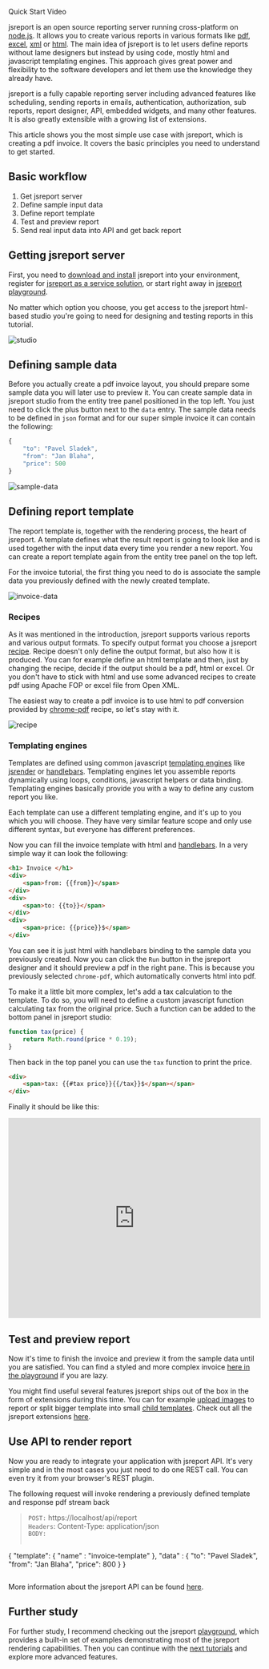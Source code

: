 <a class="button large bg-emerald bg-hover-gray fg-white" id="createFlatWindow">Quick Start Video<i class="icon-arrow-right-3 on-right fg-white"></i></a>

jsreport is an open source reporting server running cross-platform on [node.js](http://nodejs.org/). It allows you to create various reports in various formats like [pdf](/learn/chrome-pdf), [excel](/learn/html-to-xlsx), [xml](/learn/text) or [html](/learn/html). The main idea of jsreport is to let users define reports without lame designers but instead by using code, mostly html and javascript templating engines. This approach gives great power and flexibility to the software developers and let them use the knowledge they already have.

jsreport is a fully capable reporting server including advanced features like scheduling, sending reports in emails, authentication, authorization, sub reports, report designer, API, embedded widgets, and many other features. It is also greatly extensible with a growing list of extensions.

This article shows you the most simple use case with jsreport, which is creating a pdf invoice. It covers the basic principles you need to understand to get started.

## Basic workflow

1. Get jsreport server
2. Define sample input data
3. Define report template
4. Test and preview report
5. Send real input data into API and get back report

## Getting jsreport server
First, you need to [download and install](/on-prem) jsreport into your environment, register for [jsreport as a service solution](/online), or start right away in [jsreport playground](https://playground.jsreport.net).

No matter which option you choose, you get access to the jsreport html-based studio you're going to need for designing and testing reports in this tutorial.

![studio](https://jsreport.net/screenshots/studio.png?v=3)

## Defining sample data

Before you actually create a pdf invoice layout, you should prepare some sample data you will later use to preview it. You can create sample data in jsreport studio from the entity tree panel positioned in the top left. You just need to click the plus button next to the `data` entry.  The sample data needs to be defined in `json` format and for our super simple invoice it can contain the following:
```js
{
	"to": "Pavel Sladek",
	"from": "Jan Blaha",
    "price": 500
}
```

![sample-data](https://jsreport.net/screenshots/sample-data.png)

## Defining report template

The report template is, together with the rendering process, the heart of jsreport. A template defines what the result report is going to look like and is used together with the input data every time you render a new report. You can create a report template again from the entity tree panel on the top left.

For the invoice tutorial, the first thing you need to do is associate the sample data you previously defined with the newly created template.

![invoice-data](https://jsreport.net/screenshots/invoice-data.png?v=4)

### Recipes

As it was mentioned in the introduction, jsreport supports various reports and various output formats. To specify output format you choose a jsreport [recipe](/learn/recipes). Recipe doesn't only define the output format, but also how it is produced. You can for example define an html template and then, just by changing the recipe, decide if the output should be a pdf, html or excel. Or you don't have to stick with html and use some advanced recipes to create pdf using Apache FOP or excel file from Open XML.

The easiest way to create a pdf invoice is to use html to pdf conversion provided by [chrome-pdf](/learn/chrome-pdf) recipe, so let's stay with it.

![recipe](https://jsreport.net/screenshots/recipe.png?v=2)

### Templating engines

Templates are defined using common javascript [templating engines](/learn/templating-engines) like [jsrender](/learn/jsrender) or [handlebars](/learn/handlebars). Templating engines let you assemble reports dynamically using loops, conditions, javascript helpers or data binding. Templating engines basically provide you with a way to define any custom report you like.

Each template can use a different templating engine, and it's up to you which you will choose. They have very similar feature scope and only use different syntax, but everyone has different preferences.

Now you can fill the invoice template with html and [handlebars](/learn/handlebars). In a very simple way it can look the following:

```html
<h1> Invoice </h1>
<div>
    <span>from: {{from}}</span>
</div>
<div>
    <span>to: {{to}}</span>
</div>
<div>
    <span>price: {{price}}$</span>
</div>
```

You can see it is just html with handlebars binding to the sample data you previously created. Now you can click the `Run` button in the jsreport designer and it should preview a pdf in the right pane. This is because you previously selected `chrome-pdf`, which automatically converts html into pdf.

To make it a little bit more complex, let's add a tax calculation to the template. To do so, you will need to define a custom javascript function calculating tax from the original price. Such a function can be added to the bottom panel in jsreport studio:

```js
function tax(price) {
    return Math.round(price * 0.19);
}
```

Then back in the top panel you can use the `tax` function to print the price.
```html
<div>
    <span>tax: {{#tax price}}{{/tax}}$</span></span>
</div>
```

Finally it should be like this:
<iframe src='https://playground.jsreport.net/studio/workspace/HJVhE0QP/3?embed=1' width="100%" height="400" frameborder="0"></iframe>

## Test and preview report
Now it's time to finish the invoice and preview it from the sample data until you are satisfied. You can find a styled and more complex invoice [here in the playground](https://playground.jsreport.net/studio/workspace/SyUrRILTg/9172) if you are lazy.

You might find useful several features jsreport ships out of the box in the form of extensions during this time. You can for example [upload images](/learn/images) to report or split bigger template into small [child templates](/learn/child-templates). Check out all the jsreport extensions [here](/learn/extensions).

## Use API to render report

Now you are ready to integrate your application with jsreport API. It's very simple and in the most cases you just need to do one REST call. You can even try it from your browser's REST plugin.

The following request will invoke rendering a previously defined template and response pdf stream back
> `POST:` https://localhost/api/report<br/>
> `Headers`: Content-Type: application/json<br/>
> `BODY:`
>```js
   {
      "template": { "name" : "invoice-template" },
      "data" : { "to": "Pavel Sladek", 	"from": "Jan Blaha",  "price": 800 }
   }
>```

More information about the jsreport API can be found [here](/learn/api).

## Further study

For further study, I recommend checking out the jsreport [playground](/playground), which provides a built-in set of examples demonstrating most of the jsreport rendering capabilities. Then you can continue with the [next tutorials](/learn) and explore more advanced features.
